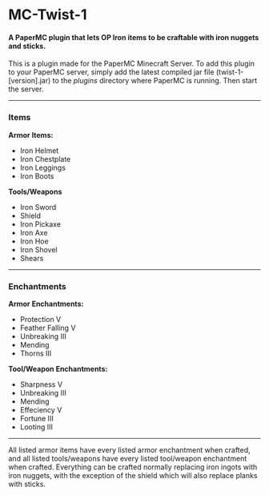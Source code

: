 # MC-Twist-1
#### A PaperMC plugin that lets OP Iron items to be craftable with iron nuggets and sticks.


This is a plugin made for the PaperMC Minecraft Server. To add this plugin to your PaperMC server, simply add the latest compiled jar file (twist-1-[version].jar) to the *plugins* directory where PaperMC is running. Then start the server.

---

### Items

**Armor Items:**
 - Iron Helmet
 - Iron Chestplate
 - Iron Leggings
 - Iron Boots
 
**Tools/Weapons**
 - Iron Sword
 - Shield
 - Iron Pickaxe
 - Iron Axe
 - Iron Hoe
 - Iron Shovel
 - Shears
---
### Enchantments

**Armor Enchantments:**
 - Protection V
 - Feather Falling V
 - Unbreaking III
 - Mending
 - Thorns III
 
**Tool/Weapon Enchantments:**
 - Sharpness V
 - Unbreaking III
 - Mending
 - Effeciency V
 - Fortune III
 - Looting III
 ---
 
All listed armor items have every listed armor enchantment when crafted, and all listed tools/weapons have every listed tool/weapon enchantment when crafted. Everything can be crafted normally replacing iron ingots with iron nuggets, with the exception of the shield which will also replace planks with sticks.
